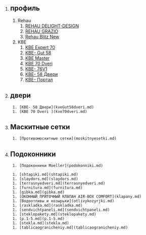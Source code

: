 
1. ## профиль
      1. Rehau
         1. [REHAU DELIGHT-DESIGN](Delight-Design.md)
         1. [REHAU GRAZIO](GRAZIO.md)
         1. [Rehau Blitz New](BlitzNew.md)
      1. KBE
         1. [KBE Expert  70](kveekspert.md)
         1. [KBE- Gut 58](kveGut58.md)
         1. [KBE Master](kveMaster.md)
         1. [KBE 70 Dveri ](kve70dveri.md)
         1. [KBE- 76V1](kve76V1.md)
         1. [KBE- 58 Двери](kveGut58dveri.md)
         1. [KBE- Портал](portal.md)     
 1. ## двери
         1. [KBE- 58 Двери](kveGut58dveri.md)
         1. [KBE 70 Dveri ](kve70dveri.md)
 1. ## Маскитные сетки  
         1. [Противомоскитные сетки](moskitnyesetki.md)   
 1. ## Подоконники
         1. [Подоконники Moeller](podokonniki.md)

         1. [shtapiki.md](shtapiki.md)
         1. [slaydors.md](slaydors.md)
         1. [terrasnyedveri.md](terrasnyedveri.md)
         1. [furnitura.md](furnitura.md)
         1. [gibka.md](gibka.md)
         1. [ОКОННЫЙ ПРИТОЧНЫЙ КЛАПАН AIR-BOX COMFORT](klapany.md)
         1. [Водоотливы и козырьки](otlivykozyrjki.md)
         1. [raskladka.md](raskladka.md)
         1. [sendvichtpaneli.md](sendvichtpaneli.md)
         1. [steklopakety.md](steklopakety.md)
         1. [p.1-5.md](p.1-5.md)
         1. [stekla.md](stekla.md)
         1. [tablicaogranicheniy.md](tablicaogranicheniy.md)       
